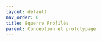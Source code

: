 ```yaml
---
layout: default
nav_order: 6
title: Equerre Profilés
parent: Conception et prototypage
---
```


<script type="module" src="https://ajax.googleapis.com/ajax/libs/model-viewer/3.4.0/model-viewer.min.js"></script>


<model-viewer 
    id="viewer" 
    alt="Modèle 3D du bras robot Niryo Ned 2" 
    src="../shared-assets/models/equerreFixe.gltf" 
    poster="../shared-assets/images/equerreFixe.png" 
    shadow-intensity="1" 
    camera-controls 
    touch-action="pan-z"
    rotation="90 90 90">
</model-viewer>

<style>
    #viewer
    {
        margin : auto;
        width : 500px;
        height : 500px;
    }
</style>